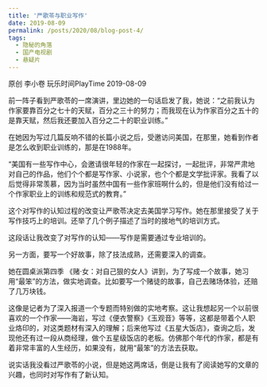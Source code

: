 ```yaml
---
title: '严歌苓与职业写作'
date: 2019-08-09
permalink: /posts/2020/08/blog-post-4/
tags:
  - 隐秘的角落
  - 国产电视剧
  - 悬疑片
---
```




原创 李小卷  玩乐时间PlayTime  2019-08-09



前一阵子看到严歌苓的一席演讲，里边她的一句话启发了我，她说：“之前我认为作家要靠百分之七十的天赋，百分之三十的努力；而我现在认为作家百分之五十的是靠天赋，然后我还要加入百分之二十的职业训练。”

在她因为写过几篇反响不错的长篇小说之后，受邀访问美国，在那里，她看到作者是怎么收到职业训练的，那是在1988年。

“美国有一些写作中心，会邀请很年轻的作家在一起探讨，一起批评，非常严肃地对自己的作品，他们个个都是写作家、小说家，也个个都是文学批评家。我看了以后觉得非常羡慕，因为当时虽然中国有一些作家班啊什么的，但是他们没有给过一个作家职业上的训练和规范式的教育。”

这个对写作的认知过程的改变让严歌苓决定去美国学习写作。她在那里接受了关于写作技巧上的培训。还举了几个例子描述了当时的接地气的培训方式。

这段话让我改变了对写作的认知——写作是需要通过专业培训的。

另一方面，要写一个好故事，除了技法成熟，还需要深入的调查。

她在圆桌派第四季 《赌·女：对自己狠的女人》讲到，为了写成一个故事，她习用“最笨”的方法，做实地调查。比如要写一个赌徒的故事，自己去赌场体验，还赔了几万块钱。


这像是记者为了深入报道一个专题而特别做的实地考察。这让我想起另一个以前很喜欢的一个作家——海岩，写过《便衣警察》《玉观音》等等，这都是带着个人职业烙印的，对这类题材有深入的理解；后来他写过《五星大饭店》，查询之后，发现他还有过一段从商经理，做个五星级饭店的老板。仿佛那个年代的作家，都是有着非常丰富的人生经历，如果没有，就用“最笨”的方法去获取。

说实话我没看过严歌苓的小说，但是她这两席话，倒是让我有了阅读她写的文章的兴趣，也同时对写作有了新认知。

